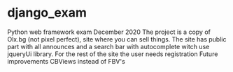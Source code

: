 # django_exam
Python web framework exam December 2020
The project is a copy of Olx.bg (not pixel perfect), site where you can sell things.
The site has public part with all announces and a search bar with autocomplete witch use jqueryUi library.
For the rest of the site the user needs registration
Future improvements CBViews instead of FBV's
